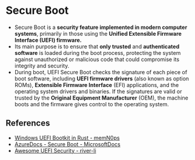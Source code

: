 # Secure Boot

- Secure Boot is a **security feature implemented in modern computer systems**, primarily in those using the **Unified Extensible Firmware Interface (UEFI) firmware.**
- Its main purpose is to ensure that **only trusted** and **authenticated software** is loaded during the boot process, protecting the system against unauthorized or malicious code that could compromise its integrity and security.
- During boot, UEFI Secure Boot checks the signature of each piece of boot software, including **UEFI firmware drivers** (also known as option ROMs), **Extensible Firmware Interface** (EFI) applications, and the operating system drivers and binaries. If the signatures are valid or trusted by the **Original Equipment Manufacturer** (OEM), the machine boots and the firmware gives control to the operating system.

## References

- [Windows UEFI Bootkit in Rust - memN0ps](https://github.com/memN0ps/bootkit-rs)
- [AzureDocs - Secure Boot - MicrosoftDocs](https://github.com/MicrosoftDocs/azure-docs/blob/main/articles/security/fundamentals/secure-boot.md)
- [Awesome UEFI Security - river-li](https://github.com/river-li/awesome-uefi-security#documentations-book)
